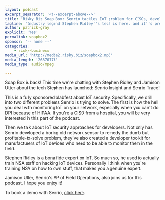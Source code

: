 ```yaml
---
layout: podcast
excerpt_separator: '<!--excerpt-above-->'
title: 'Risky Biz Soap Box: Senrio tackles IoT problem for CISOs, developers'
tagline: 'Industry legend Stephen Ridley''s tech is here, and it''s pretty sweet...'
author: patrick-gray
explicit: 'Yes'
permalink: soapbox2
sponsor: '-- none --'
categories:
    - risky-business
media_url: 'http://media2.risky.biz/soapbox2.mp3'
media_length: '26370776'
media_type: audio/mpeg

---
```

Soap Box is back! This time we're chatting with Stephen Ridley and Jamison Utter about the tech Stephen has launched: Senrio Insight and Senrio Trace!

This is a fully sponsored blabfest about IoT security. Specifically, we drill into two different problems Senrio is trying to solve. The first is how the hell you deal with monitoring IoT on your network, especially when you can't do DPI because of HIPAA. If you're a CISO from a hospital, you will be very interested in this part of the podcast.

Then we talk about IoT security approaches for developers. Not only has Senrio developed a boring old network sensor to remedy the dumb but profitable-to-solve problem, they've also created a developer toolkit for manufacturers of IoT devices who need to be able to monitor them in the field.

Stephen Ridley is a bona fide expert on IoT. So much so, he used to actually train NSA staff on hacking IoT devices. Personally I think when you're training NSA on how to own stuff, that makes you a genuine expert.

Jamison Utter, Senrio's VP of Field Operations, also joins us for this podcast. I hope you enjoy it!

To book a demo with Senrio, <a href='http://senr.io/signup.html' target='new'>click here</a>.